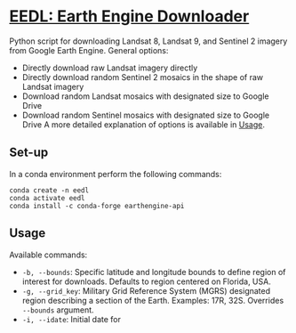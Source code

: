 # <span style = "text-decoration:underline">EEDL: Earth Engine Downloader</span>

Python script for downloading Landsat 8, Landsat 9, and Sentinel 2 imagery from Google Earth Engine.
General options:
  * Directly download raw Landsat imagery directly
  * Directly download random Sentinel 2 mosaics in the shape of raw Landsat imagery
  * Download random Landsat mosaics with designated size to Google Drive
  * Download random Sentinel mosaics with designated size to Google Drive
A more detailed explanation of options is available in [Usage](https://github.com/CMUAbstract/eedl/edit/main/README.md#usage).

## Set-up
In a conda environment perform the following commands:
```
conda create -n eedl
conda activate eedl
conda install -c conda-forge earthengine-api
```

## Usage

Available commands:
* ```-b, --bounds```: Specific latitude and longitude bounds to define region of interest for downloads. Defaults to region centered on Florida, USA.
* ```-g, --grid_key```: Military Grid Reference System (MGRS) designated region describing a section of the Earth. Examples: 17R, 32S.
                        Overrides ```--bounds``` argument.
* ```-i, --idate```: Initial date for 
